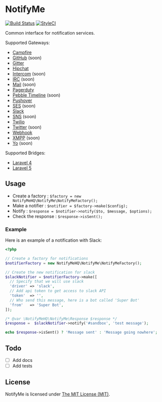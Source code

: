 # NotifyMe

[![Build Status](https://img.shields.io/travis/notifymehq/notifyme.svg?style=flat-square)](https://travis-ci.org/notifymehq/notifyme)
[![StyleCI](https://styleci.io/repos/29053236/shield)](https://styleci.io/repos/29053236)


Common interface for notification services.

Supported Gateways:
* [Campfire](https://github.com/notifymehq/campfire)
* [GitHub](https://github.com/notifymehq/github) (soon)
* [Gitter](https://github.com/notifymehq/gitter)
* [Hipchat](https://github.com/notifymehq/hipchat)
* [Intercom](https://github.com/notifymehq/intercom) (soon)
* [IRC](https://github.com/notifymehq/irc) (soon)
* [Mail](https://github.com/notifymehq/mail) (soon)
* [Pagerduty](https://github.com/notifymehq/pagerduty)
* [Pebble Timeline](https://github.com/notifymehq/pebbletimeline) (soon)
* [Pushover](https://github.com/notifymehq/pushover)
* [SES](https://github.com/notifymehq/ses) (soon)
* [Slack](https://github.com/notifymehq/slack)
* [SNS](https://github.com/notifymehq/sns) (soon)
* [Twilio](https://github.com/notifymehq/twilio)
* [Twitter](https://github.com/notifymehq/twitter) (soon)
* [Webhook](https://github.com/notifymehq/webhook)
* [XMPP](https://github.com/notifymehq/xmpp) (soon)
* [Yo](https://github.com/notifymehq/yo) (soon)

Supported Bridges:
* [Laravel 4](https://github.com/notifymehq/laravel4)
* [Laravel 5](https://github.com/notifymehq/laravel5)

## Usage

* Create a factory : `$factory = new NotifyMeHQ\NotifyMe\NotifyMeFactory();`
* Make a notifier : `$notifier = $factory->make($config);`
* Notify : `$response = $notifier->notify($to, $message, $options);`
* Check the response : `$response->isSent();`

### Example

Here is an example of a notification with Slack:

```php
<?php

// Create a factory for notifications
$notifierFactory = new NotifyMeHQ\NotifyMe\NotifyMeFactory();

// Create the new notification for slack
$slackNotifier = $notifierFactory->make([
  // Specify that we will use slack
  'driver' => 'slack',
  // Add api token to get access to slack API
  'token'  => '',
  // Who send this message, here is a bot called 'Super Bot'
  'from'   => 'Super Bot',
]);

/* @var \NotifyMeHQ\NotifyMe\Response $response */
$response =  $slackNotifier->notify('#sandbox', 'test message');

echo $response->isSent() ? 'Message sent' : 'Message going nowhere';
```

## Todo

- [ ] Add docs
- [ ] Add tests

## License

NotifyMe is licensed under [The MIT License (MIT)](LICENSE).
